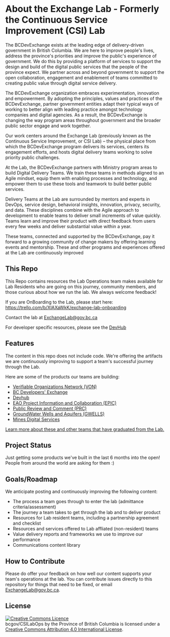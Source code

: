 # About the Exchange Lab - Formerly the Continuous Service Improvement (CSI) Lab

The BCDevExchange exists at the leading edge of delivery-driven government in British Columbia. We are here to improve people's lives, address the province's priorities and improve the public's experience of government. We do this by providing a platform of services to support the design and build of the digital public services that the people of the province expect. We partner across and beyond government to support the open collaboration, engagement and enablement of teams committed to creating public value through digital service delivery.  

The BCDevExchange organization embraces experimentation, innovation and empowerment. By adopting the principles, values and practices of the BCDevExchange, partner government entities adapt their typical ways of working to better align with leading practice amongst technology companies and digital agencies. As a result, the BCDevExchange is changing the way program areas throughout government and the broader public sector engage and work together. 

Our work centers around the Exchange Lab (previously known as the Continuous Service Improvement, or CSI Lab) – the physical place from which the BCDevExchange program delivers its services, centers its engagement efforts, and hosts digital delivery teams working to solve priority public challenges. 

At the Lab, the BCDevExchange partners with Ministry program areas to build Digital Delivery Teams. We train these teams in methods aligned to an Agile mindset, equip them with enabling processes and technology, and empower them to use these tools and teamwork to build better public services. 

Delivery Teams at the Lab are surrounded by mentors and experts in DevOps, service design, behavioral insights, innovation, privacy, security, and data. These disciplines combine with the Agile approach to development to enable teams to deliver small increments of value quickly. Teams learn and improve their product with direct feedback from users every few weeks and deliver substantial value within a year.

These teams, connected and supported by the BCDevExchange, pay it forward to a growing community of change makers by offering learning events and mentorship. These and other programs and experiences offered at the Lab are continuously improved

## This Repo

This Repo contains resources the Lab Operations team makes available for Lab Residents who are going on this journey, community members, and those curious about how we run the lab. We always welcome feedback!

If you are OnBoarding to the Lab, please start here: https://trello.com/b/XlAXaWkK/exchange-lab-onboarding

Contact the lab at ExchangeLab@gov.bc.ca

For developer specific resources, please see the [DevHub](http://developer.gov.bc.ca)

## Features
The content in this repo does not include code. We're offering the artifacts we are continuously improving to support a team's successful journey through the Lab. 

Here are some of the products our teams are building:

- [Verifiable Organizations Network (VON)](https://vonx.io/)
- [BC Developers' Exchange](https://bcdevexchange.org/)
- [Devhub](https://developer.gov.bc.ca/)
- [EAO Project Information and Collaboration (EPIC)](https://projects.eao.gov.bc.ca/)
- [Public Review and Comment (PRC)](https://comment.nrs.gov.bc.ca/)
- [GroundWater Wells and Aquifers (GWELLS)](https://digital.pathfinder.gov.bc.ca/www2.gov.bcc.ca/gov/content)
- [Mines Digital Services](https://mines.nrs.gov.bc.ca/)

[Learn more about these and other teams that have graduated from the Lab.](https://github.com/bcgov/ExchangeLabOps/tree/master/Resident-Teams)

## Project Status

Just getting some products we've built in the last 6 months into the open! People from around the world are asking for them :)

## Goals/Roadmap

We anticipate posting and continuously improving the following content: 

 - The process a team goes through to enter the lab (admittance criteria/assessment)
 - The journey a team takes to get through the lab and to deliver product
 - Resources for Lab resident teams, including a partnership agreement and checklist
 - Resources and services offered to Lab affliated (non-resident) teams
 - Value delivery reports and frameworks we use to improve our performance
 - Communications content library

## How to Contribute

Please do offer your feedback on how well our content supports your team's operations at the lab. You can contribute issues directly to this repository for things that need to be fixed, or email ExchangeLab@gov.bc.ca.

## License

<a rel="license" href="http://creativecommons.org/licenses/by/4.0/"><img alt="Creative Commons Licence" style="border-width:0" src="https://i.creativecommons.org/l/by/4.0/80x15.png" /></a><br /><span xmlns:dct="http://purl.org/dc/terms/" property="dct:title"> bcgov/CSILabOps</span> by <span xmlns:cc="http://creativecommons.org/ns#" property="cc:attributionName">the Province of British Columbia</span> is licensed under a <a rel="license" href="http://creativecommons.org/licenses/by/4.0/">Creative Commons Attribution 4.0 International License</a>.

